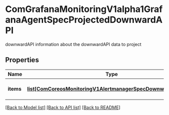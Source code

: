 # ComGrafanaMonitoringV1alpha1GrafanaAgentSpecProjectedDownwardAPI

downwardAPI information about the downwardAPI data to project
## Properties
Name | Type | Description | Notes
------------ | ------------- | ------------- | -------------
**items** | [**list[ComCoreosMonitoringV1AlertmanagerSpecDownwardAPIItems]**](ComCoreosMonitoringV1AlertmanagerSpecDownwardAPIItems.md) | Items is a list of DownwardAPIVolume file | [optional] 

[[Back to Model list]](../README.md#documentation-for-models) [[Back to API list]](../README.md#documentation-for-api-endpoints) [[Back to README]](../README.md)


